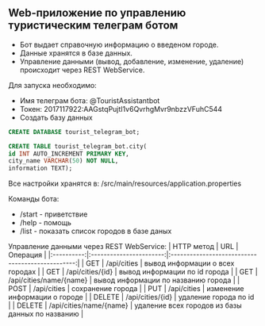 ## Web-приложение по управлению туристическим телеграм ботом ##

* Бот выдает справочную информацию о введеном городе.
* Данные хранятся в базе данных.
* Управление данными (вывод, добавление, изменение, удаление) происходит через REST WebService.

Для запуска необходимо:
* Имя телеграм бота: @TouristAssistantbot
* Токен: 2017117922:AAGstqPujtI1v6QvrhgMvr9nbzzVFuhC544
* Создать базу данных
```SQL
CREATE DATABASE tourist_telegram_bot;

CREATE TABLE tourist_telegram_bot.city(
id INT AUTO_INCREMENT PRIMARY KEY,
city_name VARCHAR(50) NOT NULL,
information TEXT);
```

Все настройки хранятся в: /src/main/resources/application.properties

Команды бота:
* /start - приветствие
* /help - помощь
* /list - показать список городов в базе даных

Управление данными через REST WebService:
| HTTP метод |           URL           |                Операция                          |
|:----------:|:-----------------------:|:------------------------------------------------:|
| GET        | /api/cities             | вывод информации о всех городах                  |
| GET        | /api/cities/{id}        | вывод информации по id города                    |
| GET        | /api/cities/name/{name} | вывод информации по названию города              |
| POST       | /api/cities             | сохранение города                                |
| PUT        | /api/cities             | изменение информации о городе                    |
| DELETE     | /api/cities/{id}        | удаление города по id                            | 
| DELETE     | /api/cities/name/{name} | удаление всех городов из базы данных по названию |



